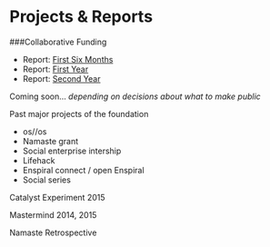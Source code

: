 # Projects & Reports

###Collaborative Funding
* Report: [First Six Months](https://docs.google.com/document/d/1ZSVDqVzGpjk1MGoJIzBLBbcUcFuy1FdEydR7eYzJaAw/edit#)
* Report: [First Year](https://docs.google.com/document/d/1T2DJIjHbqY-GjdnF1Pegy0sLjwNyuJ7V_XB-I0ri6Xg/edit#)
* Report: [Second Year](https://docs.google.com/document/d/19rKXpu8lq0Fc48fiVIwVHVgqI9HS0Po3ClYwomouJsI/edit#heading=h.gqc8t9d755t)


Coming soon...
*depending on decisions about what to make public*

Past major projects of the foundation
- os//os 
- Namaste grant
- Social enterprise intership
- Lifehack
- Enspiral connect / open Enspiral
- Social series

Catalyst Experiment 2015

Mastermind 2014, 2015

Namaste Retrospective

